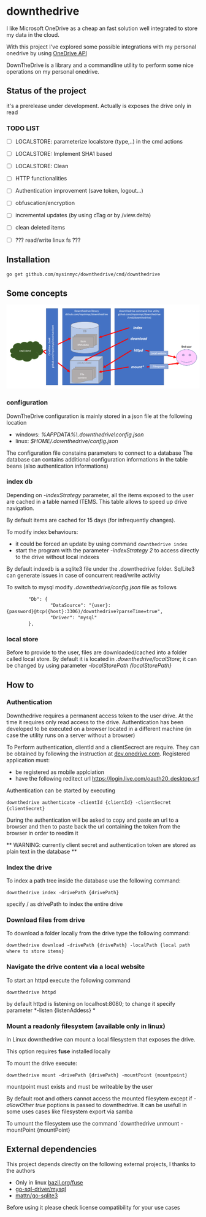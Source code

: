 # downthedrive 


I like Microsoft OneDrive as a cheap an fast solution well integrated to store my data in the cloud. 

With this project I've explored some possible integrations with my personal onedrive by using [OneDrive API](https://dev.onedrive.com/README.htm)

DownTheDrive is a library and a commandline utility to perform some nice operations on my personal onedrive.
 

## Status of the project

it's a prerelease under development. Actually is exposes the drive only in read

### TODO LIST

- [ ] LOCALSTORE: parameterize localstore (type,..) in the cmd actions
- [ ] LOCALSTORE: Implement SHA1 based 
- [ ] LOCALSTORE: Clean
- [ ] HTTP functionalities
- [ ] Authentication improvement (save token, logout...) 
- [ ] obfuscation/encryption 
- [ ] incremental updates (by using cTag or by  /view.delta)
- [ ] clean deleted items
- [ ] ??? read/write linux fs ???



## Installation

```
go get github.com/mysinmyc/downthedrive/cmd/downthedrive
```



## Some concepts

![DowntTheDrive high level archtecture](docs/img/downthedrivearchitecture.png)


### configuration

DownTheDrive configuration is mainly stored in a json file at the following location
* windows: *%APPDATA%\\.downthedrive\\config.json*
* linux: *$HOME/.downthedrive/config.json*

The configuration file constains  parameters to connect to a database
The database can contains additional configuration informations in the table beans (also authentication informations)



### index db

Depending on *-indexStrategy* parameter, all the items exposed to the user are cached in a table named ITEMS. This table allows to speed up drive navigation.

By default items are cached for 15 days (for infrequently changes).

To modify index behaviours:
* it could be forced an update by using command `downthedrive index`
* start the program with the parameter *-indexStrategy 2* to access directly to the drive without local indexes

By default indexdb is a sqlite3 file under the .downthedrive folder. SqlLite3 can generate issues in case of concurrent read/write activity

To switch to mysql  modify *.downthedrive/config.json* file  as follows

```
        "Db": {
                "DataSource": "{user}:{password}@tcp({host}:3306)/downthedrive?parseTime=true",
                "Driver": "mysql"
        },

```



### local store 

Before to provide to the user, files are downloaded/cached into a folder called local store. By default it is located in *.downthedrive/localStore*; it can be changed by using parameter *-localStorePath {localStorePath}* 



## How to 



### Authentication

Downthedrive requires a permanent access token to the user drive. At the time it requires only read access to the drive. Authentication has been developed to be executed on a browser located in a different machine (in case the utility runs on a server without a browser)

To Perform authentication,  clientId and a clientSecrect are require. They can be obtained by following the instruction at [dev.onedrive.com](https://dev.onedrive.com/app-registration.htm). 
Registered application must:
* be registered as mobile applciation
* have the following reditect url https://login.live.com/oauth20_desktop.srf

Authentication can be started by executing

```
downthedrive authenticate -clientId {clientId} -clientSecret {clientSecret}
```

During the authentication will be asked to copy and paste an url to a browser and then to paste back the url containing the token from the browser in order to reedim it

** WARNING: currently client secret and authentication token are stored as plain text in the database  **



### Index the drive

To index a path tree inside the database use the following command:

```
downthedrive index -drivePath {drivePath}
```


specify / as drivePath to index the entire drive



### Download files from drive

To download a folder locally from the drive type the following command:

```
downthedrive download -drivePath {drivePath} -localPath {local path where to store items}

```


### Navigate the drive content via a local website

To start an httpd  execute the following command

```
downthedrive httpd
```

by default httpd is listening on localhost:8080; to change it specify parameter *-listen {listenAddess} *



### Mount a readonly filesystem (available only in linux)

In Linux downthedrive can mount a local filesystem that exposes the drive. 

This option requires **fuse** installed locally 

To mount the drive execute:

```
downthedrive mount -drivePath {drivePath} -mountPoint {mountpoint}
```

mountpoint must exists and must be writeable by the user

By default root and others cannot access the mounted filesytem except if *-allowOther true* poptions is passed to downthedrive.
It can be usefull in some uses cases like filesystem export via samba 


To umount the filesystem use the command `downthedrive unmount -mountPoint {mountPoint}



## External dependencies

This project depends directly on the following external projects, I thanks to the authors

* Only in linux [bazil.org/fuse](https://github.com/bazil/fuse)
* [go-sql-driver/mysql](https://github.com/go-sql-driver/mysql)
* [mattn/go-sqlite3](https://github.com/mattn/go-sqlite3)

Before using it please check license compatibility for your use cases

